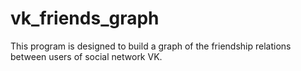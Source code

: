 # vk_friends_graph
This program is designed to build a graph of the friendship relations between users of social network VK.

